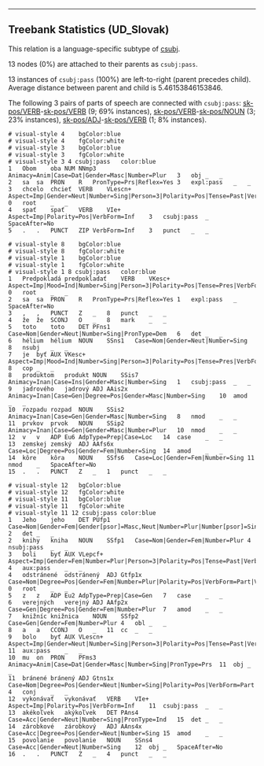 

--------------------------------------------------------------------------------

## Treebank Statistics (UD_Slovak)

This relation is a language-specific subtype of [csubj]().

13 nodes (0%) are attached to their parents as `csubj:pass`.

13 instances of `csubj:pass` (100%) are left-to-right (parent precedes child).
Average distance between parent and child is 5.46153846153846.

The following 3 pairs of parts of speech are connected with `csubj:pass`: [sk-pos/VERB]()-[sk-pos/VERB]() (9; 69% instances), [sk-pos/VERB]()-[sk-pos/NOUN]() (3; 23% instances), [sk-pos/ADJ]()-[sk-pos/VERB]() (1; 8% instances).


~~~ conllu
# visual-style 4	bgColor:blue
# visual-style 4	fgColor:white
# visual-style 3	bgColor:blue
# visual-style 3	fgColor:white
# visual-style 3 4 csubj:pass	color:blue
1	Obom	oba	NUM	NNmp3	Animacy=Anim|Case=Dat|Gender=Masc|Number=Plur	3	obj	_	_
2	sa	sa	PRON	R	PronType=Prs|Reflex=Yes	3	expl:pass	_	_
3	chcelo	chcieť	VERB	VLescn+	Aspect=Imp|Gender=Neut|Number=Sing|Person=3|Polarity=Pos|Tense=Past|VerbForm=Part	0	root	_	_
4	spať	spať	VERB	VIe+	Aspect=Imp|Polarity=Pos|VerbForm=Inf	3	csubj:pass	_	SpaceAfter=No
5	.	.	PUNCT	ZIP	VerbForm=Inf	3	punct	_	_

~~~


~~~ conllu
# visual-style 8	bgColor:blue
# visual-style 8	fgColor:white
# visual-style 1	bgColor:blue
# visual-style 1	fgColor:white
# visual-style 1 8 csubj:pass	color:blue
1	Predpokladá	predpokladať	VERB	VKesc+	Aspect=Imp|Mood=Ind|Number=Sing|Person=3|Polarity=Pos|Tense=Pres|VerbForm=Fin	0	root	_	_
2	sa	sa	PRON	R	PronType=Prs|Reflex=Yes	1	expl:pass	_	SpaceAfter=No
3	,	,	PUNCT	Z	_	8	punct	_	_
4	že	že	SCONJ	O	_	8	mark	_	_
5	toto	toto	DET	PFns1	Case=Nom|Gender=Neut|Number=Sing|PronType=Dem	6	det	_	_
6	hélium	hélium	NOUN	SSns1	Case=Nom|Gender=Neut|Number=Sing	8	nsubj	_	_
7	je	byť	AUX	VKesc+	Aspect=Imp|Mood=Ind|Number=Sing|Person=3|Polarity=Pos|Tense=Pres|VerbForm=Fin	8	cop	_	_
8	produktom	produkt	NOUN	SSis7	Animacy=Inan|Case=Ins|Gender=Masc|Number=Sing	1	csubj:pass	_	_
9	jadrového	jadrový	ADJ	AAis2x	Animacy=Inan|Case=Gen|Degree=Pos|Gender=Masc|Number=Sing	10	amod	_	_
10	rozpadu	rozpad	NOUN	SSis2	Animacy=Inan|Case=Gen|Gender=Masc|Number=Sing	8	nmod	_	_
11	prvkov	prvok	NOUN	SSip2	Animacy=Inan|Case=Gen|Gender=Masc|Number=Plur	10	nmod	_	_
12	v	v	ADP	Eu6	AdpType=Prep|Case=Loc	14	case	_	_
13	zemskej	zemský	ADJ	AAfs6x	Case=Loc|Degree=Pos|Gender=Fem|Number=Sing	14	amod	_	_
14	kôre	kôra	NOUN	SSfs6	Case=Loc|Gender=Fem|Number=Sing	11	nmod	_	SpaceAfter=No
15	.	.	PUNCT	Z	_	1	punct	_	_

~~~


~~~ conllu
# visual-style 12	bgColor:blue
# visual-style 12	fgColor:white
# visual-style 11	bgColor:blue
# visual-style 11	fgColor:white
# visual-style 11 12 csubj:pass	color:blue
1	Jeho	jeho	DET	PUfp1	Case=Nom|Gender=Fem|Gender[psor]=Masc,Neut|Number=Plur|Number[psor]=Sing|Poss=Yes|PronType=Prs	2	det	_	_
2	knihy	kniha	NOUN	SSfp1	Case=Nom|Gender=Fem|Number=Plur	4	nsubj:pass	_	_
3	boli	byť	AUX	VLepcf+	Aspect=Imp|Gender=Fem|Number=Plur|Person=3|Polarity=Pos|Tense=Past|VerbForm=Part	4	aux:pass	_	_
4	odstránené	odstránený	ADJ	Gtfp1x	Case=Nom|Degree=Pos|Gender=Fem|Number=Plur|Polarity=Pos|VerbForm=Part|Voice=Pass	0	root	_	_
5	z	z	ADP	Eu2	AdpType=Prep|Case=Gen	7	case	_	_
6	verejných	verejný	ADJ	AAfp2x	Case=Gen|Degree=Pos|Gender=Fem|Number=Plur	7	amod	_	_
7	knižníc	knižnica	NOUN	SSfp2	Case=Gen|Gender=Fem|Number=Plur	4	obl	_	_
8	a	a	CCONJ	O	_	11	cc	_	_
9	bolo	byť	AUX	VLescn+	Aspect=Imp|Gender=Neut|Number=Sing|Person=3|Polarity=Pos|Tense=Past|VerbForm=Part	11	aux:pass	_	_
10	mu	on	PRON	PFms3	Animacy=Anim|Case=Dat|Gender=Masc|Number=Sing|PronType=Prs	11	obj	_	_
11	bránené	bránený	ADJ	Gtns1x	Case=Nom|Degree=Pos|Gender=Neut|Number=Sing|Polarity=Pos|VerbForm=Part|Voice=Pass	4	conj	_	_
12	vykonávať	vykonávať	VERB	VIe+	Aspect=Imp|Polarity=Pos|VerbForm=Inf	11	csubj:pass	_	_
13	akékoľvek	akýkoľvek	DET	PAns4	Case=Acc|Gender=Neut|Number=Sing|PronType=Ind	15	det	_	_
14	zárobkové	zárobkový	ADJ	AAns4x	Case=Acc|Degree=Pos|Gender=Neut|Number=Sing	15	amod	_	_
15	povolanie	povolanie	NOUN	SSns4	Case=Acc|Gender=Neut|Number=Sing	12	obj	_	SpaceAfter=No
16	.	.	PUNCT	Z	_	4	punct	_	_

~~~


